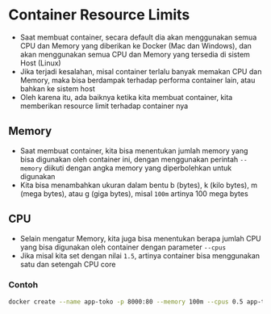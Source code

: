 # Container Resource Limits

- Saat membuat container, secara default dia akan menggunakan semua CPU dan Memory yang diberikan ke Docker (Mac dan Windows), dan akan menggunakan semua CPU dan Memory yang tersedia di sistem Host (Linux)
- Jika terjadi kesalahan, misal container terlalu banyak memakan CPU dan Memory, maka bisa berdampak terhadap performa container lain, atau bahkan ke sistem host
- Oleh karena itu, ada baiknya ketika kita membuat container, kita memberikan resource limit terhadap container nya

## Memory
- Saat membuat container, kita bisa menentukan jumlah memory yang bisa digunakan oleh container ini, dengan menggunakan perintah `--memory` diikuti dengan angka memory yang diperbolehkan untuk digunakan
- Kita bisa menambahkan ukuran dalam bentu b (bytes), k (kilo bytes), m (mega bytes), atau g (giga bytes), misal `100m` artinya 100 mega bytes

## CPU
- Selain mengatur Memory, kita juga bisa menentukan berapa jumlah CPU yang bisa digunakan oleh container dengan parameter `--cpus`
- Jika misal kita set dengan nilai `1.5`, artinya container bisa menggunakan satu dan setengah CPU core

### Contoh
```bash
docker create --name app-toko -p 8000:80 --memory 100m --cpus 0.5 app-toko:1.0.0
```